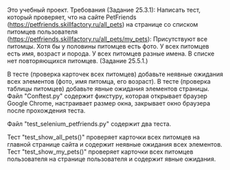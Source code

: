 Это учебный проект.
Требования (Задание 25.3.1): Написать тест, который проверяет, что на сайте PetFriends (https://petfriends.skillfactory.ru/all_pets) на странице со списком питомцев пользователя (https://petfriends.skillfactory.ru/all_pets/my_pets):
  Присутствуют все питомцы.
  Хотя бы у половины питомцев есть фото.
  У всех питомцев есть имя, возраст и порода.
  У всех питомцев разные имена.
  В списке нет повторяющихся питомцев.
(Задание 25.5.1.)

В тесте (проверка карточек всех питомцев) добавьте неявные ожидания всех элементов (фото, имя питомца, его возраст).
В тесте (проверка таблицы питомцев) добавьте явные ожидания элементов страницы.
Файл "Conftest.py" содержит фикстуру, которая открывает браузер Google Chrome, настраивает размер окна, закрывает окно браузера после прохождения теста.

Файл "test_selenium_petfriends.py" содержит два теста.

Тест "test_show_all_pets()" проверяет карточки всех питомцев на главной странице сайта и содержит неявные ожидания всех элементов.
Тест "test_show_my_pets()" проверяет карточки всех питомцев пользователя на странице пользователя и содержит явные ожидания.
